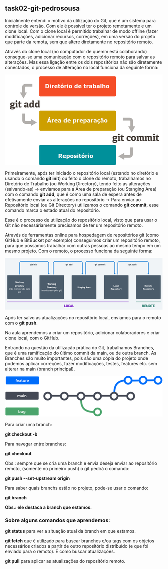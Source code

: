 ## task02-git-pedrosousa

Inicialmente entendi o motivo da utilização do Git, que é um sistema para controle de versão. Com ele é possível ter o projeto remotamente e um clone local. Com o clone local é permitido trabalhar de modo offline (fazer modificações, adicionar recursos, correções), em uma versão do projeto que parte da remota, sem que altere diretamente no repositório remoto.

Através do clone local (no computador de quemm está colaborando) consegue-se uma comunicação com o repositório remoto para salvar as alterações. Mas essa ligação entre os dois repositórios não são diretamente conectados, o processo de alteração no local funciona da seguinte forma: 

<img src="imagens-README/img01.png">

Primeiramente, após ter iniciado o repositório local (estando no diretório e usando o comando **__git init__**) ou feito o clone do remoto, trabalhamos no Diretório de Trabalho (ou Working Directory), tendo feito as alterações (salvando-as) -> enviamos para a Área de preparação (ou Stanging Area) com o comando **__git add__**, que é como uma sala de espera antes de efetivamente enviar as alterações no repositório -> Para enviar ao Repositório local (ou Git Directory) utilizamos o comando **__git commit__**, esse comando marca o estado atual do repositório.

Esse é o processo de utilização do repositório local, visto que para usar o Git não necessáriamente precisamos de ter um repositório remoto. 

Através de ferramentas online para hospedagem de repositórios git (como GitHub e BitBucket por exemplo) conseguimos criar um repositório remoto, para que possamos trabalhar com outras pessoas ao mesmo tempo em um mesmo projeto. Com o remoto, o processo funciona da seguinte forma:

<img src="imagens-README/img02.png">

Após ter salvo as atualizações no repositório local, enviamos para o remoto com o **__git push__**.

Na aula aprendemos a criar um repositório, adicionar colaboradores e criar clone local, com o GitHub. 

Entrando na questão da utilização prática do Git, trabalhamos Branches, que é uma ramificação do último commit da main, ou de outra branch. As Branches são muito importantes, pois são uma cópia do projeto onde podemos aplicar correções, fazer modificações, testes, features etc. sem alterar na main (branch principal).


<img src="imagens-README/img03.png">

Para criar uma branch:

**__git checkout -b <nome-da-branch>__**

Para navegar entre branches:

**__git checkout <nome-da-branch>__**

Obs.: sempre que se cria uma branch e envia deseja enviar ao repositório remoto, (somente no primeiro push) o git pedirá o comando:  

**__git push --set-upstream origin__**

Para saber quais branchs estão no projeto, pode-se usar o comando: 

**__git branch__**

__Obs.: ele destaca a branch que estamos.__

### Sobre alguns comandos que aprendemos: 

**__git status__** para ver a situação atual da branch em que estamos.

**__git fetch__** que é utilizado para buscar branches e/ou tags com os objetos necessários criados a partir de outro repositório distribuído (e que foi enviado para o remoto). É como buscar atualizações.

**__git pull__** para aplicar as atualizações do repositório remoto.


